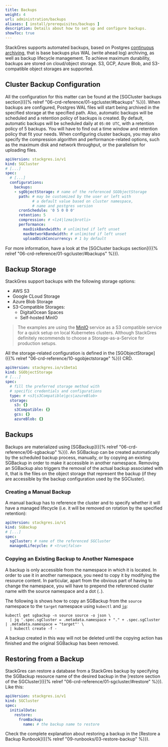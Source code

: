 ```yaml
---
title: Backups
weight: 4
url: administration/backups
aliases: [ install/prerequisites/backups ]
description: Details about how to set up and configure backups.
showToc: true
---
```


StackGres supports automated backups, based on Postgres [continuous archiving](https://www.postgresql.org/docs/current/continuous-archiving.html), that is base backups plus WAL (write ahead log) archiving, as well as backup lifecycle management.
To achieve maximum durability, backups are stored on cloud/object storage.
S3, GCP, Azure Blob, and S3-compatible object storages are supported.

## Cluster Backup Configuration

All the configuration for this matter can be found at the [SGCluster backups section]({{% relref "06-crd-reference/01-sgcluster/#backups" %}}).
When backups are configured, Postgres WAL files will start being archived in the specified storage at the specified path.
Also, automatic backups will be scheduled and a retention policy of backups is created.
By default, automatic backups will be scheduled daily at `05:00 UTC`, with a retention policy of 5 backups.
You will have to find out a time window and retention policy that fit your needs.
When configuring cluster backups, you may also specify the compression algorithm and performance-related options, such as the maximum disk and network throughput, or the parallelism for uploading files.

```yaml
apiVersion: stackgres.io/v1
kind: SGCluster
# [...]
spec:
  # [...]
  configurations:
    backups:
    - sgObjectStorage: # name of the referenced SGObjectStorage
      path: # may be customized by the user or left with
            # a default value based on cluster namespace,
            # name and postgres version
      cronSchedule: '0 5 0 0 0'
      retention: 5
      compression: # <lz4|lzma|brotli>
      performance:
        maxDiskBandwidth: # unlimited if left unset
        maxNetworkBandwidth: # unlimited if left unset
        uploadDiskConcurrency: # 1 by default
```

For more information, have a look at the [SGCluster backups section]({{% relref "06-crd-reference/01-sgcluster/#backups" %}}).


## Backup Storage

StackGres support backups with the following storage options:

* AWS S3
* Google CLoud Storage
* Azure Blob Storage
* S3-Compatible Storages:
  * DigitalOcean Spaces
  * Self-hosted MinIO

> The examples are using the [MinIO](https://min.io/) service as a S3 compatible service for a quick setup on local Kubernetes clusters.
> Although StackGres definitely recommends to choose a Storage-as-a-Service for production setups.

All the storage-related configuration is defined in the [SGObjectStorage]({{% relref "06-crd-reference/10-sgobjectstorage" %}}) CRD.

```yaml
apiVersion: stackgres.io/v1beta1
kind: SGObjectStorage
# [...]
spec:
  # fill the preferred storage method with
  # specific credentials and configurations
  type: # <s3|s3Compatible|gcs|azureBlob>
  storage:
    s3: {}
    s3Compatible: {}
    gcs: {}
    azureBlob: {}
```

## Backups

Backups are materialized using [SGBackup]({{% relref "06-crd-reference/06-sgbackup" %}}).
An SGBackup can be created automatically by the scheduled backup process, manually, or by copying an existing SGBackup in order to make it accessible in another namespace.
Removing an SGBackup also triggers the removal of the actual backup associated with it, that is the files on the object storage that represent the backup (if they are accessible by the backup configuration used by the SGCluster).

### Creating a Manual Backup

A manual backup has to reference the cluster and to specify whether it will have a managed lifecycle (i.e. it will be removed on rotation by the specified retention):

```yaml
apiVersion: stackgres.io/v1
kind: SGBackup
# [...]
spec:
  sgCluster: # name of the referenced SGCluster
  managedLifecycle: # <true|false>
```

### Copying an Existing Backup to Another Namespace

A backup is only accessible from the namespace in which it is located.
In order to use it in another namespace, you need to copy it by modifying the resource content.
In particular, apart from the obvious part of having to change the namespace, you will have to prepend the referenced cluster name with the source namespace and a dot (`.`).

The following is shows how to copy an SGBackup from the `source` namespace to the `target` namespace using `kubectl` and [`jq`](https://stedolan.github.io/jq/):

```
kubectl get sgbackup -n source source -o json \
  | jq '.spec.sgCluster = .metadata.namespace + "." + .spec.sgCluster | .metadata.namespace = "target"' \
  | kubectl create -f -
```

A backup created in this way will not be deleted until the copying action has finished and the original SGBackup has been removed.

## Restoring from a Backup

StackGres can restore a database from a StackGres backup by specifying the SGBackup resource name of the desired backup in the [restore section of the SGCluster]({{% relref "06-crd-reference/01-sgcluster/#restore" %}}).
Like this:

```yaml
apiVersion: stackgres.io/v1
kind: SGCluster
spec:
  initialData:
    restore:
      fromBackup:
        name: # the backup name to restore
```

Check the complete explanation about restoring a backup in the [Restore a Backup Runbook]({{% relref "09-runbooks/03-restore-backup" %}}).